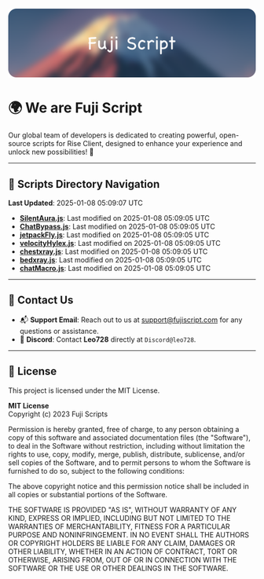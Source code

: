 ![Banner](.github/b.webp)

# 🌍 **We are Fuji Script**

Our global team of developers is dedicated to creating powerful, open-source scripts for Rise Client, designed to enhance your experience and unlock new possibilities! 🌟

---
<!-- SCRIPTS_NAVIGATION_START -->
## 📂 **Scripts Directory Navigation**

**Last Updated**: 2025-01-08 05:09:07 UTC

- **[SilentAura.js](scripts/SilentAura.js)**: Last modified on 2025-01-08 05:09:05 UTC
- **[ChatBypass.js](scripts/ChatBypass.js)**: Last modified on 2025-01-08 05:09:05 UTC
- **[jetpackFly.js](scripts/jetpackFly.js)**: Last modified on 2025-01-08 05:09:05 UTC
- **[velocityHylex.js](scripts/velocityHylex.js)**: Last modified on 2025-01-08 05:09:05 UTC
- **[chestxray.js](scripts/chestxray.js)**: Last modified on 2025-01-08 05:09:05 UTC
- **[bedxray.js](scripts/bedxray.js)**: Last modified on 2025-01-08 05:09:05 UTC
- **[chatMacro.js](scripts/chatMacro.js)**: Last modified on 2025-01-08 05:09:05 UTC

<!-- SCRIPTS_NAVIGATION_END -->

---

## 💬 **Contact Us**  
- 📬 **Support Email**: Reach out to us at [support@fujiscript.com](mailto:support@fujiscript.com) for any questions or assistance.  
- 💬 **Discord**: Contact **Leo728** directly at `Discord@leo728`.

---

## 📜 **License**

This project is licensed under the MIT License.  

**MIT License**  
Copyright (c) 2023 Fuji Scripts  

Permission is hereby granted, free of charge, to any person obtaining a copy of this software and associated documentation files (the "Software"), to deal in the Software without restriction, including without limitation the rights to use, copy, modify, merge, publish, distribute, sublicense, and/or sell copies of the Software, and to permit persons to whom the Software is furnished to do so, subject to the following conditions:  

The above copyright notice and this permission notice shall be included in all copies or substantial portions of the Software.  

THE SOFTWARE IS PROVIDED "AS IS", WITHOUT WARRANTY OF ANY KIND, EXPRESS OR IMPLIED, INCLUDING BUT NOT LIMITED TO THE WARRANTIES OF MERCHANTABILITY, FITNESS FOR A PARTICULAR PURPOSE AND NONINFRINGEMENT. IN NO EVENT SHALL THE AUTHORS OR COPYRIGHT HOLDERS BE LIABLE FOR ANY CLAIM, DAMAGES OR OTHER LIABILITY, WHETHER IN AN ACTION OF CONTRACT, TORT OR OTHERWISE, ARISING FROM, OUT OF OR IN CONNECTION WITH THE SOFTWARE OR THE USE OR OTHER DEALINGS IN THE SOFTWARE.  
